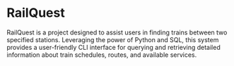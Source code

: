 # RailQuest
RailQuest is a project designed to assist users in finding trains between two specified stations. Leveraging the power of Python and SQL, this system provides a user-friendly CLI interface for querying and retrieving detailed information about train schedules, routes, and available services.
